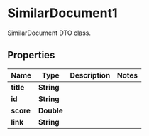 

# SimilarDocument1

SimilarDocument DTO class.

## Properties

| Name | Type | Description | Notes |
|------------ | ------------- | ------------- | -------------|
|**title** | **String** |  |  |
|**id** | **String** |  |  |
|**score** | **Double** |  |  |
|**link** | **String** |  |  |



